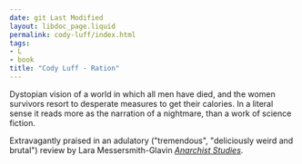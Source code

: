 ```yaml
---
date: git Last Modified
layout: libdoc_page.liquid
permalink: cody-luff/index.html
tags:
- L
- book
title: "Cody Luff - Ration"
---
```


Dystopian vision of a world in which all men have died, and the women survivors resort to desperate measures to get their calories. In a literal sense it reads more as the narration of a nightmare, than a work of science fiction.

Extravagantly praised in an adulatory ("tremendous", "deliciously weird and brutal") review by Lara Messersmith-Glavin <a href="https://anarchiststudies.org/the-horror-of-imagination-a-review-of-ration-apex-2019-by-cody-t-luff/">_Anarchist Studies_</a>.